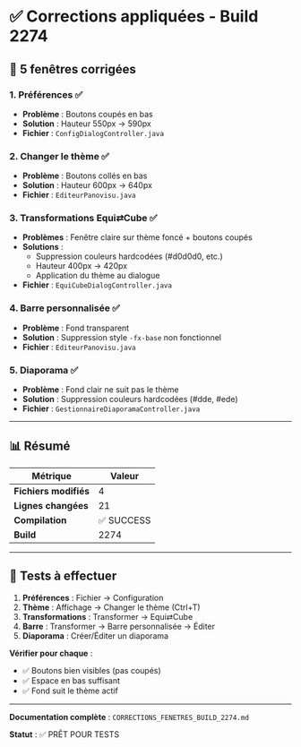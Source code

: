# ✅ Corrections appliquées - Build 2274

## 🎯 5 fenêtres corrigées

### 1. Préférences ✅
- **Problème** : Boutons coupés en bas
- **Solution** : Hauteur 550px → 590px
- **Fichier** : `ConfigDialogController.java`

### 2. Changer le thème ✅
- **Problème** : Boutons collés en bas
- **Solution** : Hauteur 600px → 640px
- **Fichier** : `EditeurPanovisu.java`

### 3. Transformations Equi⇄Cube ✅
- **Problèmes** : Fenêtre claire sur thème foncé + boutons coupés
- **Solutions** :
  - Suppression couleurs hardcodées (#d0d0d0, etc.)
  - Hauteur 400px → 420px
  - Application du thème au dialogue
- **Fichier** : `EquiCubeDialogController.java`

### 4. Barre personnalisée ✅
- **Problème** : Fond transparent
- **Solution** : Suppression style `-fx-base` non fonctionnel
- **Fichier** : `EditeurPanovisu.java`

### 5. Diaporama ✅
- **Problème** : Fond clair ne suit pas le thème
- **Solution** : Suppression couleurs hardcodées (#dde, #ede)
- **Fichier** : `GestionnaireDiaporamaController.java`

---

## 📊 Résumé

| Métrique | Valeur |
|----------|--------|
| **Fichiers modifiés** | 4 |
| **Lignes changées** | 21 |
| **Compilation** | ✅ SUCCESS |
| **Build** | 2274 |

---

## 🧪 Tests à effectuer

1. **Préférences** : Fichier → Configuration
2. **Thème** : Affichage → Changer le thème (Ctrl+T)
3. **Transformations** : Transformer → Equi⇄Cube
4. **Barre** : Transformer → Barre personnalisée → Éditer
5. **Diaporama** : Créer/Éditer un diaporama

**Vérifier pour chaque** :
- ✅ Boutons bien visibles (pas coupés)
- ✅ Espace en bas suffisant
- ✅ Fond suit le thème actif

---

**Documentation complète** : `CORRECTIONS_FENETRES_BUILD_2274.md`

**Statut** : ✅ PRÊT POUR TESTS
